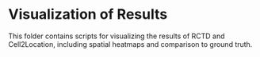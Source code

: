 # Visualization of Results
This folder contains scripts for visualizing the results of RCTD and Cell2Location, including spatial heatmaps and comparison to ground truth.

